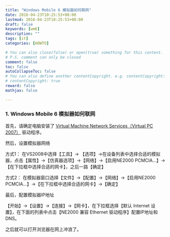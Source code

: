 ```yaml
---
title: "Windows Mobile 6 模拟器如何联网"
date: 2016-04-23T10:25:53+08:00
lastmod: 2016-04-23T10:25:53+08:00
draft: false
keywords: [wm6]
description: ""
tags: [it]
categories: [HOWTO]

# You can also close(false) or open(true) something for this content.
# P.S. comment can only be closed
comment: false
toc: false
autoCollapseToc: false
# You can also define another contentCopyright. e.g. contentCopyright: "This is another copyright."
# contentCopyright: true
reward: false
mathjax: false

---
```


### 1. Windows Mobile 6 模拟器如何联网

首先，请确定电脑安装了 [Virtual Machine Network Services（Virtual PC 2007）](https://www.microsoft.com/en-us/download/details.aspx?id=4580 "点此下载") 驱动程序。

然后，设置模拟器网络

方式1： 在VS2008中选择【工具】-> 【选项】->在设备列表中选择合适的模拟器，点击【属性】->【仿真器选项】->【网络】->【启用NE2000 PCMCIA...】->【在下拉框中选择合适的网卡】，之后一路【确定】

方式2： 在模拟器窗口选择【文件】->【配置】->【网络】->【启用NE2000 PCMCIA...】->【在下拉框中选择合适的网卡】->【确定】

最后，配置模拟器IP地址

【开始】->【设置】->【连接】->【网卡】，在下拉框选择【默认 Internet 设置】，在下面的列表中点击【NE2000 兼容 Ethernet 驱动程序】配置IP地址和DNS。

之后就可以打开浏览器在网上冲浪了。
